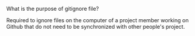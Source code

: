  What is the purpose of gitignore file?

Required to ignore files on the computer of a project member working on Github that do not need to be synchronized with other people's project.